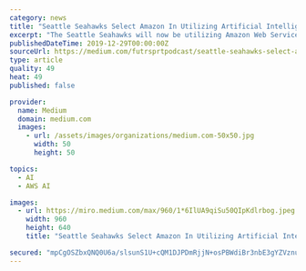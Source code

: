 ```yaml
---
category: news
title: "Seattle Seahawks Select Amazon In Utilizing Artificial Intelligence To Help Make Smarter Decisions On The Field"
excerpt: "The Seattle Seahawks will now be utilizing Amazon Web Services in bringing artificial intelligence and machine learning to their game preparation in hopes to make more efficient on the field decisions “As our official cloud provider, AWS will enable the ..."
publishedDateTime: 2019-12-29T00:00:00Z
sourceUrl: https://medium.com/futrsprtpodcast/seattle-seahawks-select-amazon-in-utilizing-artificial-intelligence-to-help-make-smarter-decisions-122ec0ac99f4
type: article
quality: 49
heat: 49
published: false

provider:
  name: Medium
  domain: medium.com
  images:
    - url: /assets/images/organizations/medium.com-50x50.jpg
      width: 50
      height: 50

topics:
  - AI
  - AWS AI

images:
  - url: https://miro.medium.com/max/960/1*6IlUA9qiSu50QIpKdlrbog.jpeg
    width: 960
    height: 640
    title: "Seattle Seahawks Select Amazon In Utilizing Artificial Intelligence To Help Make Smarter Decisions On The Field"

secured: "mpCgOSZbxQNQ0U6a/slsunS1U+cQM1DJPDmRjjN+osPBWdiBr3nbE3gYZVznuVyYClWyF24VW/8zVDprZbaPP6LApSAtN29Em501IFTLQlPhtSXcGYV+NGFjQzy6qC3y9ss/Y/0GQAeS4jh1+mrd65TiGBntnCOH1Cp69WQ1xuNbRHpk5RhN7MMY6VcLRpQVOwl12suHhuNqYosIkKpZA/E+Ab/ypSzd9E9aL4D5eXVPr/M2yjJKLmPzEsclPAvu576m8lN751my/iM1zg/DBw==;xH/wDiaB+L7hBdk3mINxQQ=="
---
```


